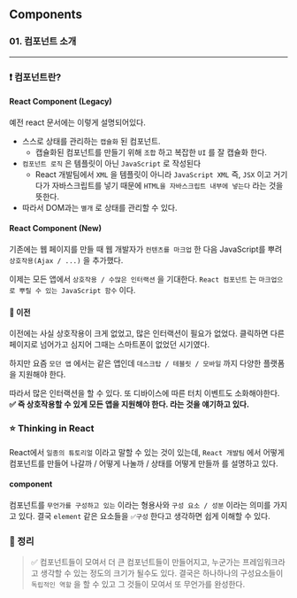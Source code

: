 ## Components

### 01. 컴포넌트 소개

---

### ❗️ 컴포넌트란?

#### React Component (Legacy)

예전 react 문서에는 이렇게 설명되어있다.

- 스스로 상태를 관리하는 `캡슐화` 된 컴포넌트.
  - 캡슐화된 컴포넌트를 만들기 위해 `조합` 하고 복잡한 `UI` 를 잘 캡슐화 한다.
- `컴포넌트 로직` 은 템플릿이 아닌 `JavaScript` 로 작성된다
  - React 개발팀에서 `XML` 을 템플릿이 아니라 `JavaScript XML` 즉, `JSX` 이고 거기다가 자바스크립트를 넣기 때문에 `HTML을 자바스크립트 내부에 넣는다` 라는 것을 뜻한다.
- 따라서 DOM과는 `별개` 로 상태를 관리할 수 있다.

#### React Component (New)

기존에는 웹 페이지를 만들 때 웹 개발자가 `컨텐츠를 마크업` 한 다음 JavaScript를 뿌려 `상호작용(Ajax / ...)` 을 추가했다.

이제는 모든 앱에서 `상호작용 / 수많은 인터랙션` 을 기대한다. `React 컴포넌트` 는 `마크업으로 뿌릴 수 있는 JavaScript 함수` 이다.

#### 📍 이전

이전에는 사실 상호작용이 크게 없었고, 많은 인터랙션이 필요가 없었다. 클릭하면 다른페이지로 넘어가고 심지어 그때는 스마트폰이 없었던 시기였다.

하지만 요즘 `모던 앱` 에서는 같은 앱인데 `데스크탑 / 테블릿 / 모바일` 까지 다양한 플랫폼을 지원해야 한다.

따라서 많은 인터랙션을 할 수 있다. 또 디바이스에 따른 터치 이벤트도 소화해야한다.
**✅ 즉 상호작용할 수 있게 모든 앱을 지원해야 한다. 라는 것을 얘기하고 있다.**

### ⭐️ Thinking in React

React에서 `일종의 튜토리얼` 이라고 말할 수 있는 것이 있는데, `React 개발팀` 에서 어떻게 컴포넌트를 만들어 나갈까 / 어떻게 나눌까 / 상태를 어떻게 만들까 를 설명하고 있다.

#### component

컴포넌트를 `무언가를 구성하고 있는` 이라는 형용사와 `구성 요소 / 성분` 이라는 의미를 가지고 있다.
결국 `element` 같은 요소들을 `✅구성` 한다고 생각하면 쉽게 이해할 수 있다.

### 📌 정리

> ✅ 컴포넌트들이 모여서 더 큰 컴포넌트들이 만들어지고, 누군가는 프레임워크라고 생각할 수 있는 정도의 크기가 될수도 있다. 결국은 하나하나의 구성요소들이 `독립적인 역할` 을 할 수 있고 그 것들이 모여서 또 무언가를 완성한다.

